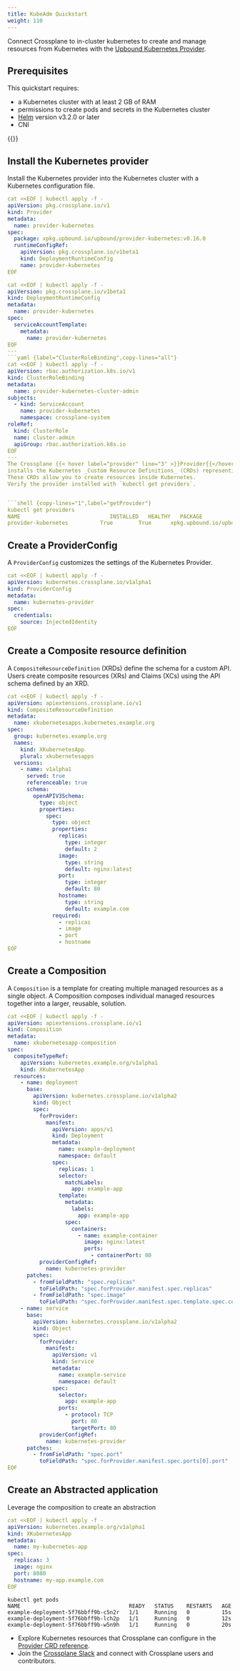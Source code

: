 ```yaml
---
title: KubeAdm Quickstart 
weight: 110
---
```


Connect Crossplane to in-cluster kubernetes to create and manage resources from Kubernetes 
with the 
[Upbound Kubernetes Provider](https://marketplace.upbound.io/providers/upbound/provider-kubernetes/).

## Prerequisites
This quickstart requires:
* a Kubernetes cluster with at least 2 GB of RAM
* permissions to create pods and secrets in the Kubernetes cluster
* [Helm](https://helm.sh/) version v3.2.0 or later
* CNI

{{<include file="/master/getting-started/install-crossplane-include.md" type="page" >}}

## Install the Kubernetes provider

Install the Kubernetes provider into the Kubernetes cluster with a Kubernetes configuration 
file. 

```yaml
cat <<EOF | kubectl apply -f -
apiVersion: pkg.crossplane.io/v1
kind: Provider
metadata:
  name: provider-kubernetes
spec:
  package: xpkg.upbound.io/upbound/provider-kubernetes:v0.16.0
  runtimeConfigRef:
    apiVersion: pkg.crossplane.io/v1beta1
    kind: DeploymentRuntimeConfig
    name: provider-kubernetes
EOF
```
```yaml
cat <<EOF | kubectl apply -f -
apiVersion: pkg.crossplane.io/v1beta1
kind: DeploymentRuntimeConfig
metadata:
  name: provider-kubernetes
spec:
  serviceAccountTemplate:
    metadata:
      name: provider-kubernetes
EOF
---
```yaml {label="ClusterRoleBinding",copy-lines="all"}
cat <<EOF | kubectl apply -f -
apiVersion: rbac.authorization.k8s.io/v1
kind: ClusterRoleBinding
metadata:
  name: provider-kubernetes-cluster-admin
subjects:
  - kind: ServiceAccount
    name: provider-kubernetes
    namespace: crossplane-system
roleRef:
  kind: ClusterRole
  name: cluster-admin
  apiGroup: rbac.authorization.k8s.io
EOF
---
The Crossplane {{< hover label="provider" line="3" >}}Provider{{</hover>}}
installs the Kubernetes _Custom Resource Definitions_ (CRDs) representing Kubernetes objects.
These CRDs allow you to create resources inside Kubernetes.
Verify the provider installed with `kubectl get providers`. 


```shell {copy-lines="1",label="getProvider"}
kubectl get providers
NAME                            INSTALLED   HEALTHY   PACKAGE                                                  AGE
provider-kubernetes          True        True      xpkg.upbound.io/upbound/provider-kubernetes:v1.16.2  38s
```



## Create a ProviderConfig
A `ProviderConfig` customizes the settings of the Kubernetes Provider.  

```yaml
cat <<EOF | kubectl apply -f -
apiVersion: kubernetes.crossplane.io/v1alpha1
kind: ProviderConfig
metadata:
  name: kubernetes-provider
spec:
  credentials:
    source: InjectedIdentity
EOF
```



## Create a Composite resource definition
A `CompositeResourceDefinition` (XRDs) define the schema for a custom API.
Users create composite resources (XRs) and Claims (XCs) using the API schema defined by an XRD.

```yaml
cat <<EOF | kubectl apply -f -
apiVersion: apiextensions.crossplane.io/v1
kind: CompositeResourceDefinition
metadata:
  name: xkubernetesapps.kubernetes.example.org
spec:
  group: kubernetes.example.org
  names:
    kind: XKubernetesApp
    plural: xkubernetesapps
  versions:
    - name: v1alpha1
      served: true
      referenceable: true
      schema:
        openAPIV3Schema:
          type: object
          properties:
            spec:
              type: object
              properties:
                replicas:
                  type: integer
                  default: 2
                image:
                  type: string
                  default: nginx:latest
                port:
                  type: integer
                  default: 80
                hostname:
                  type: string
                  default: example.com
              required:
                - replicas
                - image
                - port
                - hostname
EOF
```
## Create a Composition
A `Composition` is a template for creating multiple managed resources as a single object.
A Composition composes individual managed resources together into a larger, reusable, solution.

```yaml 
cat <<EOF | kubectl apply -f -
apiVersion: apiextensions.crossplane.io/v1
kind: Composition
metadata:
  name: xkubernetesapp-composition
spec:
  compositeTypeRef:
    apiVersion: kubernetes.example.org/v1alpha1
    kind: XKubernetesApp
  resources:
    - name: deployment
      base:
        apiVersion: kubernetes.crossplane.io/v1alpha2
        kind: Object
        spec:
          forProvider:
            manifest:
              apiVersion: apps/v1
              kind: Deployment
              metadata:
                name: example-deployment
                namespace: default
              spec:
                replicas: 1
                selector:
                  matchLabels:
                    app: example-app
                template:
                  metadata:
                    labels:
                      app: example-app
                  spec:
                    containers:
                      - name: example-container
                        image: nginx:latest
                        ports:
                          - containerPort: 80
          providerConfigRef:
            name: kubernetes-provider
      patches:
        - fromFieldPath: "spec.replicas"
          toFieldPath: "spec.forProvider.manifest.spec.replicas"
        - fromFieldPath: "spec.image"
          toFieldPath: "spec.forProvider.manifest.spec.template.spec.containers[0].image"
    - name: service
      base:
        apiVersion: kubernetes.crossplane.io/v1alpha2
        kind: Object
        spec:
          forProvider:
            manifest:
              apiVersion: v1
              kind: Service
              metadata:
                name: example-service
                namespace: default
              spec:
                selector:
                  app: example-app
                ports:
                  - protocol: TCP
                    port: 80
                    targetPort: 80
          providerConfigRef:
            name: kubernetes-provider
      patches:
        - fromFieldPath: "spec.port"
          toFieldPath: "spec.forProvider.manifest.spec.ports[0].port"
EOF
```
## Create an Abstracted application
Leverage the composition to create an abstraction

```yaml
cat <<EOF | kubectl apply -f -
apiVersion: kubernetes.example.org/v1alpha1
kind: XKubernetesApp
metadata:
  name: my-kubernetes-app
spec:
  replicas: 3
  image: nginx
  port: 8080
  hostname: my-app.example.com
EOF
```
```shell
kubectl get pods
NAME                                  READY   STATUS    RESTARTS   AGE
example-deployment-5f76bbff9b-c5n2r   1/1     Running   0          15s
example-deployment-5f76bbff9b-lch2p   1/1     Running   0          12s
example-deployment-5f76bbff9b-w5n9h   1/1     Running   0          20s
```
* Explore Kubernetes resources that Crossplane can configure in the 
  [Provider CRD reference](https://marketplace.upbound.io/providers/upbound/kubernetes-provider/).
* Join the [Crossplane Slack](https://slack.crossplane.io/) and connect with 
  Crossplane users and contributors.   
